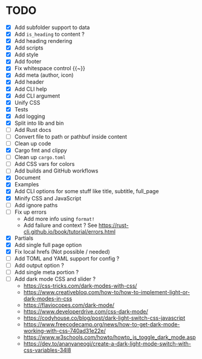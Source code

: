 # TODO

- [x] Add subfolder support to data
- [x] Add `is_heading` to content ?
- [x] Add heading rendering
- [x] Add scripts
- [x] Add style
- [x] Add footer
- [x] Fix whitespace control {{~}}
- [x] Add meta (author, icon)
- [x] Add header 
- [x] Add CLI help
- [x] Add CLI argument
- [x] Unify CSS
- [x] Tests
- [x] Add logging
- [x] Split into lib and bin
- [ ] Add Rust docs
- [ ] Convert file to path or pathbuf inside content
- [ ] Clean up code
- [x] Cargo fmt and clippy
- [ ] Clean up `cargo.toml`
- [ ] Add CSS vars for colors
- [ ] Add builds and GitHub workflows
- [x] Document
- [x] Examples
- [x] Add CLI options for some stuff like title, subtitle, full_page
- [x] Minify CSS and JavaScript
- [ ] Add ignore paths
- [ ] Fix up errors
  - Add more info using `format!`
  - Add failure and context ? See https://rust-cli.github.io/book/tutorial/errors.html
- [x] Partials 
- [x] Add single full page option 
- [X] Fix local hrefs (Not possible / needed)
- [ ] Add TOML and YAML support for config ?
- [ ] Add output option ?
- [ ] Add single meta portion ?
- [ ] Add dark mode CSS and slider ?
  - https://css-tricks.com/dark-modes-with-css/
  - https://www.creativebloq.com/how-to/how-to-implement-light-or-dark-modes-in-css
  - https://flaviocopes.com/dark-mode/
  - https://www.developerdrive.com/css-dark-mode/
  - https://codyhouse.co/blog/post/dark-light-switch-css-javascript
  - https://www.freecodecamp.org/news/how-to-get-dark-mode-working-with-css-740ad31e22e/
  - https://www.w3schools.com/howto/howto_js_toggle_dark_mode.asp
  - https://dev.to/ananyaneogi/create-a-dark-light-mode-switch-with-css-variables-34l8
